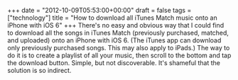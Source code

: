 +++
date = "2012-10-09T05:53:00+00:00"
draft = false
tags = ["technology"]
title = "How to download all iTunes Match music onto an iPhone with iOS 6"
+++
There's no easy and obvious way that I could find to download all the songs in iTunes Match (previously purchased, matched, and uploaded) onto an iPhone with iOS 6. (The iTunes app can download only previously purchased songs. This may also apply to iPads.) The way to do it is to create a playlist of all your music, then scroll to the bottom and tap the download button. Simple, but not discoverable. It's shameful that the solution is so indirect.
